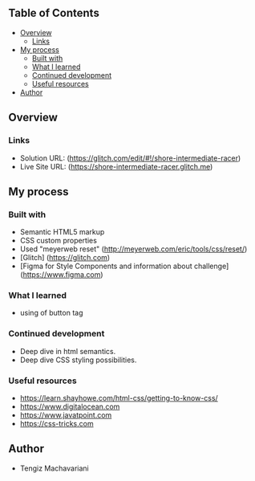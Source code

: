 
## Table of Contents

- [Overview](#overview)
  - [Links](#links)
- [My process](#my-process)
  - [Built with](#built-with)
  - [What I learned](#what-i-learned)
  - [Continued development](#continued-development)
  - [Useful resources](#useful-resources)
- [Author](#author)

## Overview

### Links

- Solution URL: (https://glitch.com/edit/#!/shore-intermediate-racer)
- Live Site URL: (https://shore-intermediate-racer.glitch.me)

## My process

### Built with

- Semantic HTML5 markup
- CSS custom properties
- Used "meyerweb reset" (http://meyerweb.com/eric/tools/css/reset/)
- [Glitch] (https://glitch.com)
- [Figma for Style Components and information about challenge] (https://www.figma.com)

### What I learned

- using of button tag

### Continued development

- Deep dive in html semantics.
- Deep dive CSS styling possibilities.

### Useful resources

- https://learn.shayhowe.com/html-css/getting-to-know-css/
- https://www.digitalocean.com
- https://www.javatpoint.com
- https://css-tricks.com

## Author

- Tengiz Machavariani